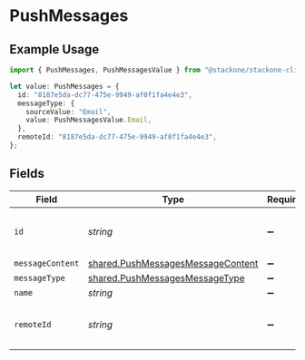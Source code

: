 # PushMessages

## Example Usage

```typescript
import { PushMessages, PushMessagesValue } from "@stackone/stackone-client-ts/sdk/models/shared";

let value: PushMessages = {
  id: "8187e5da-dc77-475e-9949-af0f1fa4e4e3",
  messageType: {
    sourceValue: "Email",
    value: PushMessagesValue.Email,
  },
  remoteId: "8187e5da-dc77-475e-9949-af0f1fa4e4e3",
};
```

## Fields

| Field                                                                                         | Type                                                                                          | Required                                                                                      | Description                                                                                   | Example                                                                                       |
| --------------------------------------------------------------------------------------------- | --------------------------------------------------------------------------------------------- | --------------------------------------------------------------------------------------------- | --------------------------------------------------------------------------------------------- | --------------------------------------------------------------------------------------------- |
| `id`                                                                                          | *string*                                                                                      | :heavy_minus_sign:                                                                            | Unique identifier                                                                             | 8187e5da-dc77-475e-9949-af0f1fa4e4e3                                                          |
| `messageContent`                                                                              | [shared.PushMessagesMessageContent](../../../sdk/models/shared/pushmessagesmessagecontent.md) | :heavy_minus_sign:                                                                            | N/A                                                                                           |                                                                                               |
| `messageType`                                                                                 | [shared.PushMessagesMessageType](../../../sdk/models/shared/pushmessagesmessagetype.md)       | :heavy_minus_sign:                                                                            | N/A                                                                                           |                                                                                               |
| `name`                                                                                        | *string*                                                                                      | :heavy_minus_sign:                                                                            | N/A                                                                                           |                                                                                               |
| `remoteId`                                                                                    | *string*                                                                                      | :heavy_minus_sign:                                                                            | Provider's unique identifier                                                                  | 8187e5da-dc77-475e-9949-af0f1fa4e4e3                                                          |